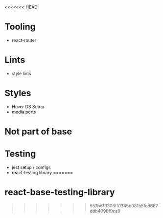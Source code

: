 <<<<<<< HEAD
# Tooling

<!-- - husky -->
  <!-- - ts-configs  -->
  <!-- - vite-config -->
- react-router
<!-- - PR template -->
<!-- - Issue Template -->

# Lints

<!-- - eslint -->
<!-- - prettier -->

- style lints

# Styles

- Hover DS Setup
- media ports

# Not part of base

# Testing

- jest setup / configs
- react-testing library
=======
# react-base-testing-library
>>>>>>> 557b613306ff0345b081b5fe8687ddb4098f9ca9
